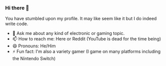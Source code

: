 ### Hi there 👋
You have stumbled upon my profile. It may like seem like it but I do indeed write code.

- 💬 Ask me about any kind of electronic or gaming topic.
- 📫 How to reach me: Here or Reddit (YouTube is dead for the time being)
- 😄 Pronouns: He/Him
- ⚡ Fun fact: I'm also a variety gamer (I game on many platforms including the Nintendo Switch)
